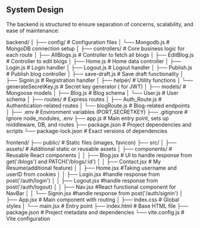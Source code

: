 ##  System Design

The backend is structured to ensure separation of concerns, scalability, and ease of maintenance:

backend/
│
├── config/ # Configuration files
│ └── Mongodb.js # MongoDB connection setup
│
├── controllers/ # Core business logic for each route
│ ├── AllBlogs.js # Controller to fetch all blogs
│ ├── EditBlog.js # Controller to edit blogs
│ ├── Home.js # Home data controller
│ ├── Login.js # Login handler
│ ├── Logout.js # Logout handler
│ ├── Publish.js # Publish blog controller
│ ├── save-draft.js # Save draft functionality
│ ├── Signin.js # Registration handler
│
├── helper/ # Utility functions
│ └── generateSecretKey.js # Secret key generator ( for JWT)
│
├── models/ # Mongoose models
│ ├── Blog.js # Blog schema
│ └── User.js # User schema
│
├── routes/ # Express routes
│ ├── Auth_Route.js # Authentication-related routes
│ └── blogRoute.js # Blog-related endpoints
│
├── .env # Environment variables (PORT,SECRETKEY)
├── .gitignore # Ignore node_modules, .env
├── app.js # Main entry point, sets up middleware, DB, and routes
├── package.json # Project dependencies and scripts
└── package-lock.json # Exact versions of dependencies


frontend/
├── public/                  # Static files (images, favicon)
├── src/
│   ├── assets/              # Additional static or reusable assets
│   ├── components/          # Reusable React components
│   │   ├── Blog.jsx         # UI to handle response from get('/blogs') and PATCH('/blogs/:id')
│   │   ├── Contact.jsx      # My Resume(additional feature)
│   │   ├── Home.jsx         #Taking username and userID from cookies 
│   │   ├── Login.jsx        #handle response from post('/auth/login') 
│   │   ├── Logout.jsx       #handle response from post('/auth/logout)
│   │   ├── Nav.jsx          #React functional component for NavBar
│   │   └── Signin.jsx       #handle response from post('/auth/signin')
│   ├── App.jsx              # Main component with routing
│   ├── index.css            # Global styles
│   └── main.jsx             # Entry point
├── index.html               # Base HTML file
├── package.json             # Project metadata and dependencies
└── vite.config.js           # Vite configuration

 